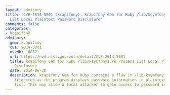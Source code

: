 ```yaml
---
layout: advisory
title: 'CVE-2014-5001 (kcapifony): kcapifony Gem for Ruby /lib/ksymfony1.rb Process
  List Local Plaintext Password Disclosure'
comments: false
categories:
- kcapifony
advisory:
  gem: kcapifony
  cve: 2014-5001
  osvdb: 108571
  url: https://nvd.nist.gov/vuln/detail/CVE-2014-5001
  title: kcapifony Gem for Ruby /lib/ksymfony1.rb Process List Local Plaintext Password
    Disclosure
  date: 2014-06-30
  description: kcapifony Gem for Ruby contains a flaw in /lib/ksymfony1.rb that is
    triggered as the program displays password information in plaintext in the process
    list. This may allow a local attacker to gain access to password information.
---
```

